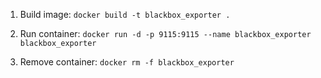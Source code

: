 1. Build image: `docker build -t blackbox_exporter .`

2. Run container: `docker run -d -p 9115:9115 --name blackbox_exporter blackbox_exporter`

3. Remove container: `docker rm -f blackbox_exporter`
